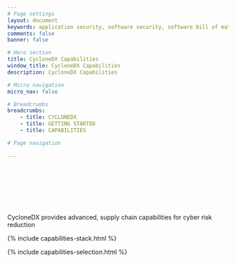 ```yaml
---
# Page settings
layout: document
keywords: application security, software security, software bill of material, SBOM, BOM, open source, supply chain, specification, spdx, license, package url, purl, cpe
comments: false
banner: false

# Hero section
title: CycloneDX Capabilities
window_title: CycloneDX Capabilities
description: CycloneDX Capabilities

# Micro navigation
micro_nav: false

# Breadcrumbs
breadcrumbs:
    - title: CYCLONEDX
    - title: GETTING STARTED
    - title: CAPABILITIES

# Page navigation
    
---
```


# &nbsp;

&nbsp;<!-- without this hack, the dropdown menu has issues due to h1 and h2 happening right after each other -->

<div id="capabilities-section">
<p class="large-quote">CycloneDX provides advanced, supply chain capabilities for cyber risk reduction</p>
{% include capabilities-stack.html %}
</div>

{% include capabilities-selection.html %}
